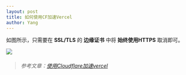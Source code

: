 ```yaml
---
layout: post
title: 如何使用CF加速Vercel
author: Yang
---
```


如图所示，只需要在 **SSL/TLS** 的 **边缘证书** 中将 **始终使用HTTPS** 取消即可。

![](https://b2.yangtze.in/pic/other/ssl_tls.png)

>###### 参考文章：[使用Cloudflare加速vercel](https://hin.cool/posts/cfvercel.html)
